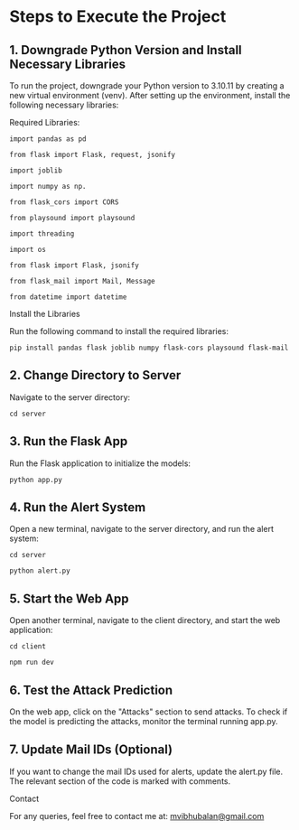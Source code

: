 # Steps to Execute the Project

## 1. Downgrade Python Version and Install Necessary Libraries



To run the project, downgrade your Python version to 3.10.11 by creating a new virtual environment (venv). After setting up the environment, install the following necessary libraries:



Required Libraries:


```
import pandas as pd

from flask import Flask, request, jsonify

import joblib

import numpy as np.

from flask_cors import CORS

from playsound import playsound

import threading

import os

from flask import Flask, jsonify

from flask_mail import Mail, Message

from datetime import datetime

```

Install the Libraries



Run the following command to install the required libraries:


```
pip install pandas flask joblib numpy flask-cors playsound flask-mail
```


## 2. Change Directory to Server



Navigate to the server directory:


```
cd server
```


## 3. Run the Flask App



Run the Flask application to initialize the models:


```
python app.py
```



## 4. Run the Alert System



Open a new terminal, navigate to the server directory, and run the alert system:


```
cd server

python alert.py
```


## 5. Start the Web App



Open another terminal, navigate to the client directory, and start the web application:


```
cd client

npm run dev

```

## 6. Test the Attack Prediction



On the web app, click on the "Attacks" section to send attacks. To check if the model is predicting the attacks, monitor the terminal running app.py.



## 7. Update Mail IDs (Optional)



If you want to change the mail IDs used for alerts, update the alert.py file. The relevant section of the code is marked with comments.



Contact



For any queries, feel free to contact me at: mvibhubalan@gmail.com




